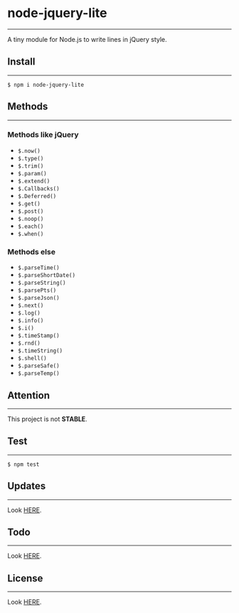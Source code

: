 # node-jquery-lite
---

A tiny module for Node.js to write lines in jQuery style.

## Install
---

```
$ npm i node-jquery-lite
```

## Methods
---

### Methods like jQuery
- `$.now()`
- `$.type()`
- `$.trim()`
- `$.param()`
- `$.extend()`
- `$.Callbacks()`
- `$.Deferred()`
- `$.get()`
- `$.post()`
- `$.noop()`
- `$.each()`
- `$.when()`

### Methods else
- `$.parseTime()`
- `$.parseShortDate()`
- `$.parseString()`
- `$.parsePts()`
- `$.parseJson()`
- `$.next()`
- `$.log()`
- `$.info()`
- `$.i()`
- `$.timeStamp()`
- `$.rnd()`
- `$.timeString()`
- `$.shell()`
- `$.parseSafe()`
- `$.parseTemp()`
    
## Attention
---

This project is not **STABLE**.

## Test
---

```
$ npm test
```

## Updates
---

Look [HERE](UPDATE.md).

## Todo
---

Look [HERE](TODO.md).

## License
---

Look [HERE](LICENSE.md).